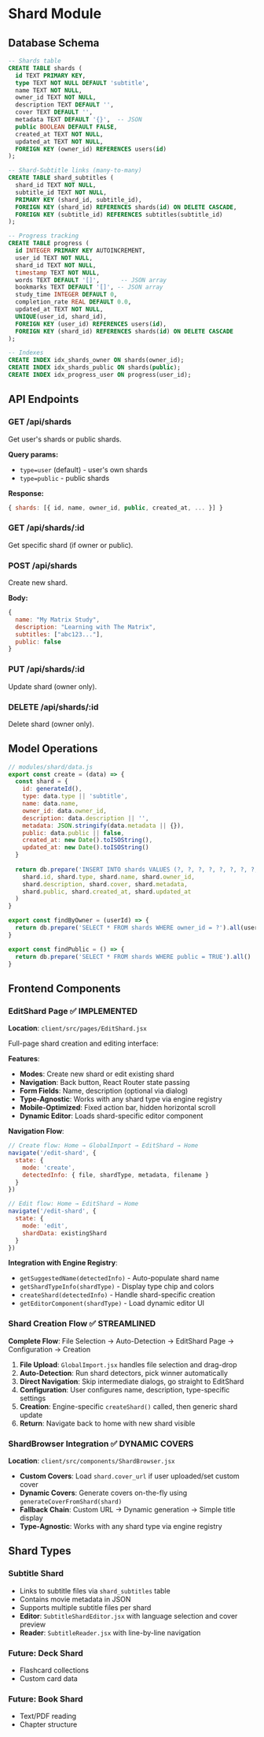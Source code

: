 # Shard Module

## Database Schema

```sql
-- Shards table
CREATE TABLE shards (
  id TEXT PRIMARY KEY,
  type TEXT NOT NULL DEFAULT 'subtitle',
  name TEXT NOT NULL,
  owner_id TEXT NOT NULL,
  description TEXT DEFAULT '',
  cover TEXT DEFAULT '',
  metadata TEXT DEFAULT '{}',  -- JSON
  public BOOLEAN DEFAULT FALSE,
  created_at TEXT NOT NULL,
  updated_at TEXT NOT NULL,
  FOREIGN KEY (owner_id) REFERENCES users(id)
);

-- Shard-Subtitle links (many-to-many)
CREATE TABLE shard_subtitles (
  shard_id TEXT NOT NULL,
  subtitle_id TEXT NOT NULL,
  PRIMARY KEY (shard_id, subtitle_id),
  FOREIGN KEY (shard_id) REFERENCES shards(id) ON DELETE CASCADE,
  FOREIGN KEY (subtitle_id) REFERENCES subtitles(subtitle_id)
);

-- Progress tracking
CREATE TABLE progress (
  id INTEGER PRIMARY KEY AUTOINCREMENT,
  user_id TEXT NOT NULL,
  shard_id TEXT NOT NULL,
  timestamp TEXT NOT NULL,
  words TEXT DEFAULT '[]',      -- JSON array
  bookmarks TEXT DEFAULT '[]', -- JSON array
  study_time INTEGER DEFAULT 0,
  completion_rate REAL DEFAULT 0.0,
  updated_at TEXT NOT NULL,
  UNIQUE(user_id, shard_id),
  FOREIGN KEY (user_id) REFERENCES users(id),
  FOREIGN KEY (shard_id) REFERENCES shards(id) ON DELETE CASCADE
);

-- Indexes
CREATE INDEX idx_shards_owner ON shards(owner_id);
CREATE INDEX idx_shards_public ON shards(public);
CREATE INDEX idx_progress_user ON progress(user_id);
```

## API Endpoints

### GET /api/shards
Get user's shards or public shards.

**Query params:**
- `type=user` (default) - user's own shards
- `type=public` - public shards

**Response:**
```js
{ shards: [{ id, name, owner_id, public, created_at, ... }] }
```

### GET /api/shards/:id  
Get specific shard (if owner or public).

### POST /api/shards
Create new shard.

**Body:**
```js
{
  name: "My Matrix Study",
  description: "Learning with The Matrix",
  subtitles: ["abc123..."],
  public: false
}
```

### PUT /api/shards/:id
Update shard (owner only).

### DELETE /api/shards/:id  
Delete shard (owner only).

## Model Operations

```js
// modules/shard/data.js
export const create = (data) => {
  const shard = {
    id: generateId(),
    type: data.type || 'subtitle',
    name: data.name,
    owner_id: data.owner_id,
    description: data.description || '',
    metadata: JSON.stringify(data.metadata || {}),
    public: data.public || false,
    created_at: new Date().toISOString(),
    updated_at: new Date().toISOString()
  }
  
  return db.prepare('INSERT INTO shards VALUES (?, ?, ?, ?, ?, ?, ?, ?, ?, ?)').run(
    shard.id, shard.type, shard.name, shard.owner_id, 
    shard.description, shard.cover, shard.metadata, 
    shard.public, shard.created_at, shard.updated_at
  )
}

export const findByOwner = (userId) => {
  return db.prepare('SELECT * FROM shards WHERE owner_id = ?').all(userId)
}

export const findPublic = () => {
  return db.prepare('SELECT * FROM shards WHERE public = TRUE').all()
}
```

## Frontend Components

### EditShard Page ✅ IMPLEMENTED
**Location**: `client/src/pages/EditShard.jsx`

Full-page shard creation and editing interface:

**Features**:
- **Modes**: Create new shard or edit existing shard
- **Navigation**: Back button, React Router state passing
- **Form Fields**: Name, description (optional via dialog)
- **Type-Agnostic**: Works with any shard type via engine registry
- **Mobile-Optimized**: Fixed action bar, hidden horizontal scroll
- **Dynamic Editor**: Loads shard-specific editor component

**Navigation Flow**:
```javascript
// Create flow: Home → GlobalImport → EditShard → Home
navigate('/edit-shard', {
  state: {
    mode: 'create',
    detectedInfo: { file, shardType, metadata, filename }
  }
})

// Edit flow: Home → EditShard → Home  
navigate('/edit-shard', {
  state: {
    mode: 'edit', 
    shardData: existingShard
  }
})
```

**Integration with Engine Registry**:
- `getSuggestedName(detectedInfo)` - Auto-populate shard name
- `getShardTypeInfo(shardType)` - Display type chip and colors  
- `createShard(detectedInfo)` - Handle shard-specific creation
- `getEditorComponent(shardType)` - Load dynamic editor UI

### Shard Creation Flow ✅ STREAMLINED
**Complete Flow**: File Selection → Auto-Detection → EditShard Page → Configuration → Creation

1. **File Upload**: `GlobalImport.jsx` handles file selection and drag-drop
2. **Auto-Detection**: Run shard detectors, pick winner automatically
3. **Direct Navigation**: Skip intermediate dialogs, go straight to EditShard
4. **Configuration**: User configures name, description, type-specific settings
5. **Creation**: Engine-specific `createShard()` called, then generic shard update
6. **Return**: Navigate back to home with new shard visible

### ShardBrowser Integration ✅ DYNAMIC COVERS
**Location**: `client/src/components/ShardBrowser.jsx`

- **Custom Covers**: Load `shard.cover_url` if user uploaded/set custom cover
- **Dynamic Covers**: Generate covers on-the-fly using `generateCoverFromShard(shard)`
- **Fallback Chain**: Custom URL → Dynamic generation → Simple title display
- **Type-Agnostic**: Works with any shard type via engine registry

## Shard Types

### Subtitle Shard
- Links to subtitle files via `shard_subtitles` table
- Contains movie metadata in JSON
- Supports multiple subtitle files per shard
- **Editor**: `SubtitleShardEditor.jsx` with language selection and cover preview
- **Reader**: `SubtitleReader.jsx` with line-by-line navigation

### Future: Deck Shard
- Flashcard collections
- Custom card data

### Future: Book Shard  
- Text/PDF reading
- Chapter structure 